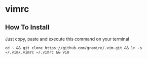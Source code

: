 # vimrc

## How To Install

Just copy, paste and execute this command on your terminal

`cd ~ && git clone https://github.com/gramiro/.vim.git && ln -s ~/.vim/.vimrc ~/.vimrc && vim`

